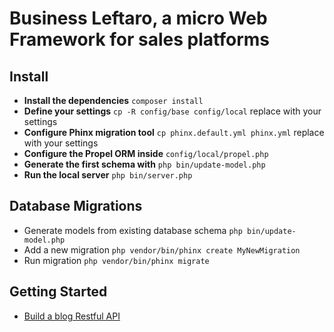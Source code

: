 Business Leftaro, a micro Web Framework for sales platforms
=============================

Install
--------------

- **Install the dependencies**
`composer install`
- **Define your settings**
`cp -R config/base config/local`  replace with your settings
- **Configure Phinx migration tool**
`cp phinx.default.yml phinx.yml`  replace with your settings
- **Configure the Propel ORM inside**
`config/local/propel.php`
- **Generate the first schema with**
`php bin/update-model.php`
- **Run the local server**
 `php bin/server.php`

Database Migrations
--------------

- Generate models from existing database schema
`php bin/update-model.php`
- Add a new migration
`php vendor/bin/phinx create MyNewMigration`
- Run migration
`php vendor/bin/phinx migrate`

Getting Started
--------------
- [Build a blog Restful API](https://github.com/gustavonecore/lautaro/blob/develop/blog.md)
